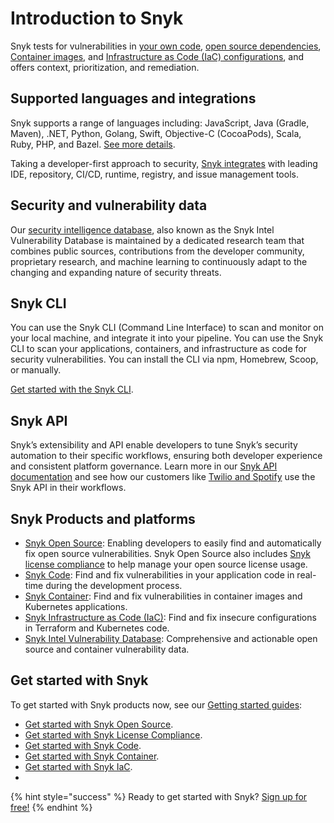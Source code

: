 # Introduction to Snyk

Snyk tests for vulnerabilities in [your own code](https://snyk.io/product/snyk-code/), [open source dependencies](https://docs.snyk.io/snyk-open-source), [Container images](https://docs.snyk.io/snyk-container), and [Infrastructure as Code \(IaC\) configurations](https://snyk.io/product/infrastructure-as-code-security/), and offers context, prioritization, and remediation.

## Supported languages and integrations

Snyk supports a range of languages including: JavaScript, Java \(Gradle, Maven\), .NET, Python, Golang, Swift, Objective-C \(CocoaPods\), Scala, Ruby, PHP, and Bazel. [See more details](https://support.snyk.io/hc/en-us/sections/360001087857-Language-package-manager-support).

Taking a developer-first approach to security, [Snyk integrates](https://docs.snyk.io/integrations) with leading IDE, repository, CI/CD, runtime, registry, and issue management tools.

## Security and vulnerability data

Our [security intelligence database](https://snyk.io/snyk-intelligence-security/), also known as the Snyk Intel Vulnerability Database is maintained by a dedicated research team that combines public sources, contributions from the developer community, proprietary research, and machine learning to continuously adapt to the changing and expanding nature of security threats.

## Snyk CLI

You can use the Snyk CLI \(Command Line Interface\) to scan and monitor on your local machine, and integrate it into your pipeline. You can use the Snyk CLI to scan your applications, containers, and infrastructure as code for security vulnerabilities. You can install the CLI via npm, Homebrew, Scoop, or manually.

[Get started with the Snyk CLI](https://docs.snyk.io/snyk-cli/guides-for-our-cli/getting-started-with-the-cli).

## Snyk API

Snyk’s extensibility and API enable developers to tune Snyk’s security automation to their specific workflows, ensuring both developer experience and consistent platform governance. Learn more in our [Snyk API documentation](https://support.snyk.io/hc/en-us/articles/360000914857-Does-Snyk-have-an-API-) and see how our customers like [Twilio and Spotify](https://snyk.io/blog/snyk-watcher-keep-snyk-in-sync/) use the Snyk API in their workflows.

## Snyk Products and platforms

* [Snyk Open Source](https://docs.snyk.io/snyk-open-source): Enabling developers to easily find and automatically fix open source vulnerabilities. Snyk Open Source also includes [Snyk license compliance](https://docs.snyk.io/snyk-open-source) to help manage your open source license usage.
* [Snyk Code](https://snyk.io/product/snyk-code/): Find and fix vulnerabilities in your application code in real-time during the development process.
* [Snyk Container](https://docs.snyk.io/snyk-container): Find and fix vulnerabilities in container images and Kubernetes applications.
* [Snyk Infrastructure as Code \(IaC\)](https://docs.snyk.io/snyk-infrastructure-as-code): Find and fix insecure configurations in Terraform and Kubernetes code.
* [Snyk Intel Vulnerability Database](https://snyk.io/product/vulnerability-database/): Comprehensive and actionable open source and container vulnerability data.

## Get started with Snyk

To get started with Snyk products now, see our [Getting started guides](https://docs.snyk.io/getting-started):

* [Get started with Snyk Open Source](https://docs.snyk.io/getting-started/getting-started-snyk-products/getting-started-snyk-open-source). 
* [Get started with Snyk License Compliance](https://docs.snyk.io/getting-started/getting-started-snyk-products/getting-started-snyk-licensing-compliance).
* [Get started with Snyk Code](https://docs.snyk.io/getting-started/getting-started-snyk-products/getting-started-with-snyk-code).
* [Get started with Snyk Container](https://docs.snyk.io/getting-started/getting-started-snyk-products/getting-started-snyk-container).
* [Get started with Snyk IaC](https://support.snyk.io/hc/en-us/articles/360014938398-Getting-started-with-Snyk-Infrastructure-as-Code-IaC-).
* 
{% hint style="success" %}
Ready to get started with Snyk? [Sign up for free!](https://snyk.io/login?cta=sign-up&loc=footer&page=support_docs_page)
{% endhint %}

